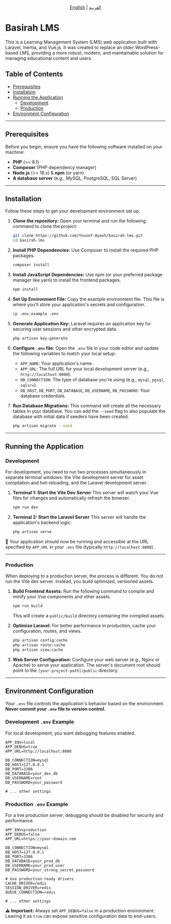 <p align="center">
  <a href="./README.md">English</a> | 
  <a href="./README.ar.md">العربية</a>
</p>

# Basirah LMS

This is a Learning Management System (LMS) web application built with Laravel, Inertia, and Vue.js. It was created to replace an older WordPress-based LMS, providing a more robust, modern, and maintainable solution for managing educational content and users.

## Table of Contents

- [Prerequisites](#prerequisites)
- [Installation](#installation)
- [Running the Application](#running-the-application)
    - [Development](#development)
    - [Production](#production)
- [Environment Configuration](#environment-configuration)

---

## Prerequisites

Before you begin, ensure you have the following software installed on your machine:

- **PHP** (\>= 8.1)
- **Composer** (PHP dependency manager)
- **Node.js** (\>= 18.x) & **npm** (or yarn)
- **A database server** (e.g., MySQL, PostgreSQL, SQL Server)

---

## Installation

Follow these steps to get your development environment set up.

1.  **Clone the repository:**
    Open your terminal and run the following command to clone the project:

    ```bash
    git clone https://github.com/Yousef-Ayash/basirah-lms.git
    cd basirah-lms
    ```

2.  **Install PHP Dependencies:**
    Use Composer to install the required PHP packages.

    ```bash
    composer install
    ```

3.  **Install JavaScript Dependencies:**
    Use npm (or your preferred package manager like yarn) to install the frontend packages.

    ```bash
    npm install
    ```

4.  **Set Up Environment File:**
    Copy the example environment file. This file is where you'll store your application's secrets and configuration.

    ```bash
    cp .env.example .env
    ```

5.  **Generate Application Key:**
    Laravel requires an application key for securing user sessions and other encrypted data.

    ```bash
    php artisan key:generate
    ```

6.  **Configure `.env` file:**
    Open the `.env` file in your code editor and update the following variables to match your local setup:
    - `APP_NAME`: Your application's name.
    - `APP_URL`: The full URL for your local development server (e.g., `http://localhost:8000`).
    - `DB_CONNECTION`: The type of database you're using (e.g., `mysql`, `pgsql`, `sqlsrv`).
    - `DB_HOST`, `DB_PORT`, `DB_DATABASE`, `DB_USERNAME`, `DB_PASSWORD`: Your database credentials.

7.  **Run Database Migrations:**
    This command will create all the necessary tables in your database. You can add the `--seed` flag to also populate the database with initial data if seeders have been created.

    ```bash
    php artisan migrate --seed
    ```

---

## Running the Application

### Development

For development, you need to run two processes simultaneously in separate terminal windows: the Vite development server for asset compilation and hot-reloading, and the Laravel development server.

1.  **Terminal 1: Start the Vite Dev Server**
    This server will watch your Vue files for changes and automatically refresh the browser.

    ```bash
    npm run dev
    ```

2.  **Terminal 2: Start the Laravel Server**
    This server will handle the application's backend logic.

    ```bash
    php artisan serve
    ```

🚀 Your application should now be running and accessible at the URL specified by `APP_URL` in your `.env` file (typically `http://localhost:8000`).

---

### Production

When deploying to a production server, the process is different. You do not run the Vite dev server. Instead, you build optimized, versioned assets.

1.  **Build Frontend Assets:**
    Run the following command to compile and minify your Vue components and other assets.

    ```bash
    npm run build
    ```

    This will create a `public/build` directory containing the compiled assets.

2.  **Optimize Laravel:**
    For better performance in production, cache your configuration, routes, and views.

    ```bash
    php artisan config:cache
    php artisan route:cache
    php artisan view:cache
    ```

3.  **Web Server Configuration:**
    Configure your web server (e.g., Nginx or Apache) to serve your application. The server's document root should point to the `[your-project-path]/public` directory.

---

## Environment Configuration

Your `.env` file controls the application's behavior based on the environment. **Never commit your `.env` file to version control.**

### Development `.env` Example

For local development, you want debugging features enabled.

```env
APP_ENV=local
APP_DEBUG=true
APP_URL=http://localhost:8000

DB_CONNECTION=mysql
DB_HOST=127.0.0.1
DB_PORT=3306
DB_DATABASE=your_dev_db
DB_USERNAME=root
DB_PASSWORD=your_password

# ... other settings
```

### Production `.env` Example

For a live production server, debugging should be disabled for security and performance.

```env
APP_ENV=production
APP_DEBUG=false
APP_URL=https://your-domain.com

DB_CONNECTION=mysql
DB_HOST=127.0.0.1
DB_PORT=3306
DB_DATABASE=your_prod_db
DB_USERNAME=your_prod_user
DB_PASSWORD=your_strong_secret_password

# Use production-ready drivers
CACHE_DRIVER=redis
SESSION_DRIVER=redis
QUEUE_CONNECTION=redis

# ... other settings
```

**⚠️ Important:** Always set `APP_DEBUG=false` in a production environment. Leaving it as `true` can expose sensitive configuration data to end-users.
